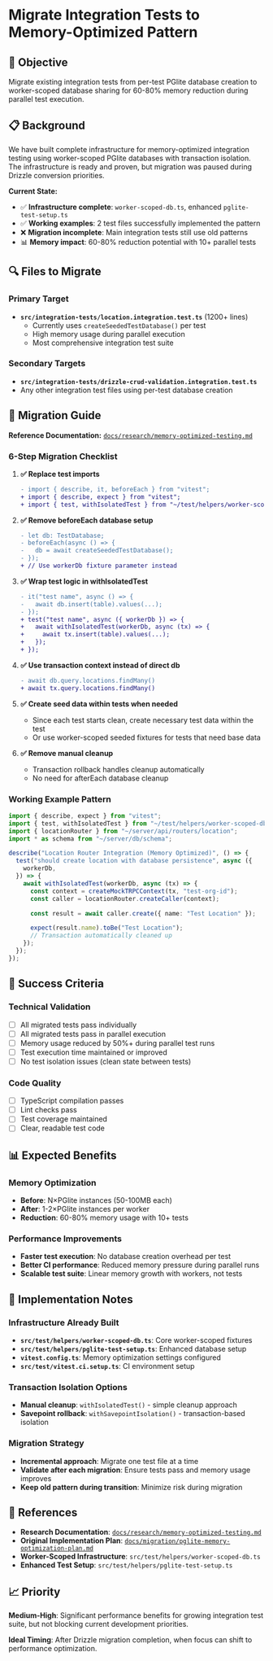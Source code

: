 # Migrate Integration Tests to Memory-Optimized Pattern

## 🎯 Objective

Migrate existing integration tests from per-test PGlite database creation to worker-scoped database sharing for 60-80% memory reduction during parallel test execution.

## 📋 Background

We have built complete infrastructure for memory-optimized integration testing using worker-scoped PGlite databases with transaction isolation. The infrastructure is ready and proven, but migration was paused during Drizzle conversion priorities.

**Current State:**

- ✅ **Infrastructure complete**: `worker-scoped-db.ts`, enhanced `pglite-test-setup.ts`
- ✅ **Working examples**: 2 test files successfully implemented the pattern
- ❌ **Migration incomplete**: Main integration tests still use old patterns
- 📊 **Memory impact**: 60-80% reduction potential with 10+ parallel tests

## 🔍 Files to Migrate

### Primary Target

- **`src/integration-tests/location.integration.test.ts`** (1200+ lines)
  - Currently uses `createSeededTestDatabase()` per test
  - High memory usage during parallel execution
  - Most comprehensive integration test suite

### Secondary Targets

- **`src/integration-tests/drizzle-crud-validation.integration.test.ts`**
- Any other integration test files using per-test database creation

## 📖 Migration Guide

**Reference Documentation:** [`docs/research/memory-optimized-testing.md`](../docs/research/memory-optimized-testing.md)

### 6-Step Migration Checklist

1. **✅ Replace test imports**

   ```diff
   - import { describe, it, beforeEach } from "vitest";
   + import { describe, expect } from "vitest";
   + import { test, withIsolatedTest } from "~/test/helpers/worker-scoped-db";
   ```

2. **✅ Remove beforeEach database setup**

   ```diff
   - let db: TestDatabase;
   - beforeEach(async () => {
   -   db = await createSeededTestDatabase();
   - });
   + // Use workerDb fixture parameter instead
   ```

3. **✅ Wrap test logic in withIsolatedTest**

   ```diff
   - it("test name", async () => {
   -   await db.insert(table).values(...);
   - });
   + test("test name", async ({ workerDb }) => {
   +   await withIsolatedTest(workerDb, async (tx) => {
   +     await tx.insert(table).values(...);
   +   });
   + });
   ```

4. **✅ Use transaction context instead of direct db**

   ```diff
   - await db.query.locations.findMany()
   + await tx.query.locations.findMany()
   ```

5. **✅ Create seed data within tests when needed**
   - Since each test starts clean, create necessary test data within the test
   - Or use worker-scoped seeded fixtures for tests that need base data

6. **✅ Remove manual cleanup**
   - Transaction rollback handles cleanup automatically
   - No need for afterEach database cleanup

### Working Example Pattern

```typescript
import { describe, expect } from "vitest";
import { test, withIsolatedTest } from "~/test/helpers/worker-scoped-db";
import { locationRouter } from "~/server/api/routers/location";
import * as schema from "~/server/db/schema";

describe("Location Router Integration (Memory Optimized)", () => {
  test("should create location with database persistence", async ({
    workerDb,
  }) => {
    await withIsolatedTest(workerDb, async (tx) => {
      const context = createMockTRPCContext(tx, "test-org-id");
      const caller = locationRouter.createCaller(context);

      const result = await caller.create({ name: "Test Location" });

      expect(result.name).toBe("Test Location");
      // Transaction automatically cleaned up
    });
  });
});
```

## 🎯 Success Criteria

### Technical Validation

- [ ] All migrated tests pass individually
- [ ] All migrated tests pass in parallel execution
- [ ] Memory usage reduced by 50%+ during parallel test runs
- [ ] Test execution time maintained or improved
- [ ] No test isolation issues (clean state between tests)

### Code Quality

- [ ] TypeScript compilation passes
- [ ] Lint checks pass
- [ ] Test coverage maintained
- [ ] Clear, readable test code

## 📊 Expected Benefits

### Memory Optimization

- **Before**: N×PGlite instances (50-100MB each)
- **After**: 1-2×PGlite instances per worker
- **Reduction**: 60-80% memory usage with 10+ tests

### Performance Improvements

- **Faster test execution**: No database creation overhead per test
- **Better CI performance**: Reduced memory pressure during parallel runs
- **Scalable test suite**: Linear memory growth with workers, not tests

## 🚨 Implementation Notes

### Infrastructure Already Built

- **`src/test/helpers/worker-scoped-db.ts`**: Core worker-scoped fixtures
- **`src/test/helpers/pglite-test-setup.ts`**: Enhanced database setup
- **`vitest.config.ts`**: Memory optimization settings configured
- **`src/test/vitest.ci.setup.ts`**: CI environment setup

### Transaction Isolation Options

- **Manual cleanup**: `withIsolatedTest()` - simple cleanup approach
- **Savepoint rollback**: `withSavepointIsolation()` - transaction-based isolation

### Migration Strategy

- **Incremental approach**: Migrate one test file at a time
- **Validate after each migration**: Ensure tests pass and memory usage improves
- **Keep old pattern during transition**: Minimize risk during migration

## 🔗 References

- **Research Documentation**: [`docs/research/memory-optimized-testing.md`](../docs/research/memory-optimized-testing.md)
- **Original Implementation Plan**: [`docs/migration/pglite-memory-optimization-plan.md`](../docs/migration/pglite-memory-optimization-plan.md)
- **Worker-Scoped Infrastructure**: `src/test/helpers/worker-scoped-db.ts`
- **Enhanced Test Setup**: `src/test/helpers/pglite-test-setup.ts`

## 📈 Priority

**Medium-High**: Significant performance benefits for growing integration test suite, but not blocking current development priorities.

**Ideal Timing**: After Drizzle migration completion, when focus can shift to performance optimization.
